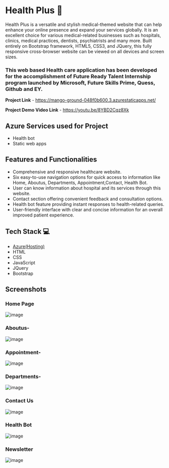 # Health Plus 🏥
Health Plus is a versatile and stylish medical-themed website that can help enhance your online presence and expand your services globally. It is an excellent choice for various medical-related businesses such as hospitals, clinics, medical practices, dentists, psychiatrists and many more. Built entirely on Bootstrap framework, HTML5, CSS3, and JQuery, this fully responsive cross-browser website can be viewed on all devices and screen sizes. 

### This web based Health care application has been developed for the accomplishment of Future Ready Talent Internship program launched by Microsoft, Future Skills Prime, Quess, Github and EY.


**Project Link** - https://mango-ground-048f0b600.3.azurestaticapps.net/

**Project Demo Video Link** - https://youtu.be/8YBD2Cqz8Xk

## Azure Services used for Project

- Health bot
- Static web apps

## Features and Functionalities 

- Comprehensive and responsive healthcare website.
- Six easy-to-use navigation options for quick access to information like Home, Aboutus, Departments, Appointment,Contact, Health Bot.
- User can know information about hospital and its services through this website.
- Contact section offering convenient feedback and consultation options.
- Health bot feature providing instant responses to health-related queries.
- User-friendly interface with clear and concise information for an overall improved patient experience.

## Tech Stack 💻

- [Azure(Hosting)](https://azure.microsoft.com/en-in/features/azure-portal/)
- HTML
- CSS
- JavaScript
- JQuery
- Bootstrap

## Screenshots

### Home Page
![image](https://user-images.githubusercontent.com/95332722/236004813-7d136e25-8484-48de-98a0-69c25d3126c9.png)

### Aboutus-
![image](https://user-images.githubusercontent.com/95332722/236004899-088b4911-b619-424d-bda4-c0aa922e69bc.png)

### Appointment-
![image](https://user-images.githubusercontent.com/95332722/236004983-9cfbdd2b-683d-4582-b82f-307af26592e2.png)

### Departments-
![image](https://user-images.githubusercontent.com/95332722/236005097-78fd6c7f-f6d1-4909-9163-22037bffce25.png)

### Contact Us
![image](https://user-images.githubusercontent.com/95332722/236005311-c594dfd3-362b-41cb-a5f4-cfd5b4981216.png)

### Health Bot
![image](https://user-images.githubusercontent.com/95332722/236005451-e18d548f-6a3e-47d4-a69f-6c97da05cbd1.png)

### Newsletter
![image](https://user-images.githubusercontent.com/95332722/236005591-1b4b8939-1326-44a7-aae4-ba941e3734b2.png)
